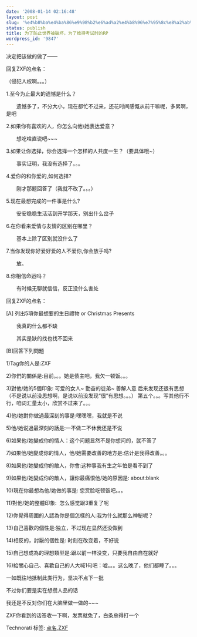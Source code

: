 ```yaml
---
date: '2008-01-14 02:16:48'
layout: post
slug: '%e4%b8%ba%e4%ba%86%e9%98%b2%e6%ad%a2%e4%b8%96%e7%95%8c%e8%a2%ab%e7%a0%b4%e5%9d%8f%ef%bc%8c%e4%b8%ba%e4%ba%86%e7%bb%b4%e6%8c%81%e8%80%83%e8%af%95%e6%97%b6%e7%9a%84rp'
status: publish
title: 为了防止世界被破坏，为了维持考试时的RP
wordpress_id: '9847'
---
```


决定把该做的做了——


回复ZXF的点名：


（侵犯人权啊。。。）


1.至今为止最大的遗憾是什么？


　　遗憾多了，不分大小，现在都忙不过来，还花时间感慨从前干嘛呢，多累啊，是吧


2.如果你有喜欢的人，你怎么向他\她表达爱意？


　　想吃啥直说吧~~~


3.如果让你选择，你会选择一个怎样的人共度一生？（要具体哦~）


　　事实证明，我没有选择了。。。


4.爱你的和你爱的,如何选择?


　　刚才那题回答了（我就不改了。。。）


5.现在最想完成的一件事是什么?


　　安安稳稳生活活到开学那天，别出什么岔子


6.在你看来爱情与友情的区别在哪里？


　　基本上除了区别就没什么了


7.当你发现你好爱好爱的人不爱你,你会放手吗?


　　放。


8.你相信命运吗？


　　有时候无聊就信信，反正没什么害处


回复ZXF的点名：


[A] 列出5項你最想要的生日禮物 or Christmas Presents


　　我真的什么都不缺


　　其实是缺的找也找不回来


[B]回答下列問題


1)Tag你的人是:ZXF


2)你們的關係是:目前。。。她是债主吧，我欠一顿饭。。。


3)對他/她的5個印象: 可爱的女人~ 勤奋的徒弟~ 善解人意 后来发现还很有思想（不是说以前没思想啊，是说以前没发现“很”有思想。。。） 第五个。。。写其他行不行，咱词汇量太小，欣赏不过来了。。。


4)他/她對你做過最深刻的事是:嘿嘿嘿，我就是不说


5)他/她说過最深刻的話是:一不做二不休我还是不说


6)如果他/她變成你的情人：这个问题显然不是你想问的，就不答了


7)如果他/她變成你的情人，他/她需要改善的地方是:估计是我得改善。。。


8)如果他/她變成你的敵人，你會:这种事我有生之年怕是看不到了


9)如果他/她變成你的敵人，讓你最痛恨他/她的原因是: about:blank


10)現在你最想為他/她做的事是: 您赏脸吃顿饭吧。。。


11)對他/她的整體印象:  怎么感觉跟3重复了呢


12)你覺得周圍的人認為你是個怎樣的人:我为什么就那么神秘呢？


13)自己喜歡的個性是:独立，不过现在显然还没做到


14)相反的，討厭的個性是: 时刻在改变着，不好说


15)自己想成為的理想類型是:跟以前一样没变，只要我自由自在就好


16)給關心自己、喜歡自己的人大喊1句吧：嘘。。。这么晚了，他们都睡了。。。


一如既往地抵制此类行为，坚决不点下一批


不过你们要是实在想攒人品的话


我还是不反对你们在大脑里做一做的~~~


ZXF你看到的话签收一下啊，发票就免了，白条总得打一个


Technorati 标签: [点名](http://technorati.com/tags/%e7%82%b9%e5%90%8d),[ZXF](http://technorati.com/tags/ZXF)
